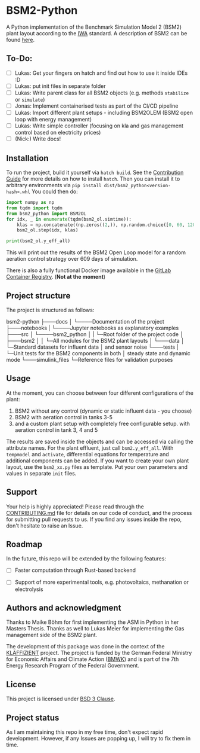 # BSM2-Python

A Python implementation of the Benchmark Simulation Model 2 (BSM2) plant layout according to the [IWA](http://iwa-mia.org/) standard.
A description of BSM2 can be found [here](https://iwaponline.com/ebooks/book-pdf/650794/wio9781780401171.pdf).

## To-Do:
- [ ] Lukas: Get your fingers on hatch and find out how to use it inside IDEs :D
- [ ] Lukas: put init files in separate folder
- [ ] Lukas: Write parent class for all BSM2 objects (e.g. methods `stabilize` or `simulate`)
- [ ] Jonas: Implement containerised tests as part of the CI/CD pipeline
- [ ] Lukas: Import different plant setups - including BSM2OLEM (BSM2 open loop with energy management)
- [ ] Lukas: Write simple controller (focusing on kla and gas management control based on electricity prices)
- [ ] (Nick:) Write docs!

## Installation
To run the project, build it yourself via `hatch build`.
See the [Contribution Guide](CONTRIBUTING.md) for more details on how to install `hatch`.
Then you can install it to arbitrary environments via `pip install dist/bsm2_python<version-hash>.whl`
You could then do:
```python
import numpy as np
from tqdm import tqdm
from bsm2_python import BSM2OL
for idx, _ in enumerate(tqdm(bsm2_ol.simtime)):
    klas = np.concatenate((np.zeros((2,)), np.random.choice([0, 60, 120], 3)))
    bsm2_ol.step(idx, klas)

print(bsm2_ol.y_eff_all)
```
This will print out the results of the BSM2 Open Loop model for a random aeration control strategy over 609 days of simulation.

There is also a fully functional Docker image available in the [GitLab Container Registry](gitlab.rrze.fau.de:4567/evt/klaeffizient/bsm2-python). (**Not at the moment**)

## Project structure
The project is structured as follows:

bsm2-python
├───docs
│   └────Documentation of the project
├───notebooks
|   └────Jupyter notebooks as explanatory examples
├───src
│   └────bsm2_python
│        |   └─Root folder of the project code
│        ├───bsm2
│        │   └─All modules for the BSM2 plant layouts
│        └───data
│           └─Standard datasets for influent data
│             and sensor noise
└───tests
    |  └─Unit tests for the BSM2 components in both
    │    steady state and dynamic mode
    └───simulink_files
         └─Reference files for validation purposes

## Usage
At the moment, you can choose between four different configurations of the plant:
1. BSM2 without any control (dynamic or static influent data - you choose)
2. BSM2 with aeration control in tanks 3-5
3. and a custom plant setup with completely free configurable setup. with aeration control in tank 3, 4 and 5

The results are saved inside the objects and can be accessed via calling the attribute names. For the plant effluent, just call `bsm2.y_eff_all`.
With `tempmodel` and `activate`, differential equations for temperature and additional components can be added.
If you want to create your own plant layout, use the `bsm2_xx.py` files as template. Put your own parameters and values in separate `init` files.

## Support
Your help is highly appreciated! Please read through the [CONTRIBUTING.md](CONTRIBUTING.md) file for details on our code of conduct, and the process for submitting pull requests to us.
If you find any issues inside the repo, don't hesitate to raise an Issue.


## Roadmap
In the future, this repo will be extended by the following features:
- [ ] Faster computation through Rust-based backend
- [ ] Support of more experimental tools, e.g. photovoltaics, methanation or electrolysis


## Authors and acknowledgment
Thanks to Maike Böhm for first implementing the ASM in Python in her Masters Thesis.
Thanks as well to Lukas Meier for implementing the Gas management side of the BSM2 plant.


The development of this package was done in the context of the [KLÄFFIZIENT] project. The project is funded by the German Federal Ministry for Economic Affairs and Climate Action ([BMWK]) and is part of the 7th Energy Research Program of the Federal Government.

## License
This project is licensed under [BSD 3 Clause](LICENSE.txt).

## Project status
As I am maintaining this repo in my free time, don't expect rapid development. However, if any Issues are popping up, I will try to fix them in time.


[KLÄFFIZIENT]: https://www.evt.tf.fau.de/forschung/schwerpunktekarl/ag-energiesysteme/bmwi-projekt-klaeffizient/
[BMWK]: http://bmwk.de/
